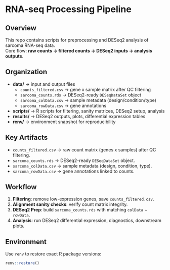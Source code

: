 # RNA-seq Processing Pipeline 

## Overview
This repo contains scripts for preprocessing and DESeq2 analysis of sarcoma RNA-seq data.  
Core flow: **raw counts → filtered counts → DESeq2 inputs → analysis outputs**.

## Organization
- **data/** → input and output files  
  - `counts_filtered.csv` → gene x sample matrix after QC filtering  
  - `sarcoma_counts.rds` → DESeq2-ready `DESeqDataSet` object  
  - `sarcoma_colData.csv` → sample metadata (design/condition/type)  
  - `sarcoma_rowData.csv` → gene annotations  
- **scripts/** → R scripts for filtering, sanity matrices, DESeq2 setup, analysis  
- **results/** → DESeq2 outputs, plots, differential expression tables  
- **renv/** → environment snapshot for reproducibility  

## Key Artifacts
- `counts_filtered.csv` → raw count matrix (genes x samples) after QC filtering.  
- `sarcoma_counts.rds` → DESeq2-ready `DESeqDataSet` object.  
- `sarcoma_colData.csv` → sample metadata (design, condition, type).  
- `sarcoma_rowData.csv` → gene annotations linked to counts.  

## Workflow
1. **Filtering**: remove low-expression genes, save `counts_filtered.csv`.  
2. **Alignment sanity checks**: verify count matrix integrity.  
3. **DESeq2 Prep**: build `sarcoma_counts.rds` with matching `colData` + `rowData`.  
4. **Analysis**: run DESeq2 differential expression, diagnostics, downstream plots.  

## Environment
Use `renv` to restore exact R package versions:  
```r
renv::restore()
